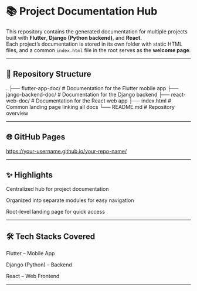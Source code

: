 # 📚 Project Documentation Hub

This repository contains the generated documentation for multiple projects built with **Flutter**, **Django (Python backend)**, and **React**.  
Each project’s documentation is stored in its own folder with static HTML files, and a common `index.html` file in the root serves as the **welcome page**.

---

## 📂 Repository Structure

.
├── flutter-app-doc/ # Documentation for the Flutter mobile app
├── jango-backend-doc/ # Documentation for the Django backend
├── react-web-doc/ # Documentation for the React web app
├── index.html # Common landing page linking all docs
└── README.md # Repository overview

---

## 🌐 GitHub Pages

https://your-username.github.io/your-repo-name/

---

## ✨ Highlights

Centralized hub for project documentation

Organized into separate modules for easy navigation

Root-level landing page for quick access

---

## 🛠️ Tech Stacks Covered

Flutter – Mobile App

Django (Python) – Backend

React – Web Frontend

---


